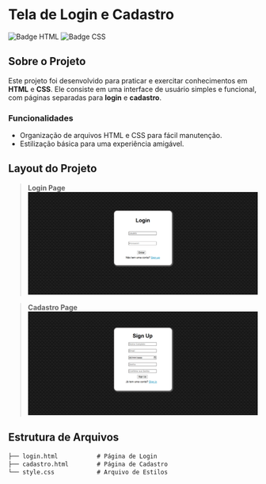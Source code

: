 # Tela de Login e Cadastro

![Badge HTML](https://img.shields.io/badge/HTML-5-orange) 
![Badge CSS](https://img.shields.io/badge/CSS-3-blue)

## Sobre o Projeto
Este projeto foi desenvolvido para praticar e exercitar conhecimentos em **HTML** e **CSS**. Ele consiste em uma interface de usuário simples e funcional, com páginas separadas para **login** e **cadastro**. 

### Funcionalidades
- Organização de arquivos HTML e CSS para fácil manutenção.
- Estilização básica para uma experiência amigável.

## Layout do Projeto

> **Login Page**  
![Login Screenshot](screenshots/SignIn.png)  

> **Cadastro Page**  
![Cadastro Screenshot](screenshots/SignUp.png)

## Estrutura de Arquivos
```plaintext
├── login.html           # Página de Login
├── cadastro.html        # Página de Cadastro
└── style.css            # Arquivo de Estilos
